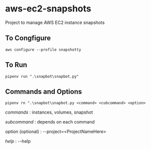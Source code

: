# aws-ec2-snapshots

Project to manage AWS EC2 instance snapshots



## To Congfigure

`aws configure --profile snapshotty`



## To Run

`pipenv run ".\snapbot\snapbot.py"`



## Commands and Options

`pipenv rn ".\snapbot\snapbot.py <command> <cubcommand> <option>`

*commands* : instances, volumes, snapshot

*subcommand* : depends on each command


*option* (optional) : --project=\<ProjectNameHere\>

*help* : --help